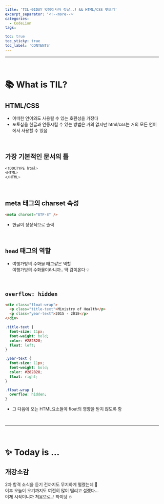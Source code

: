 ```yaml
---
title: 'TIL-01DAY 멋쟁이사자 첫날..! && HTML/CSS 맛보기'
excerpt_separator: '<!--more-->'
categories:
  - CodeLion
tags:

toc: true
toc_sticky: true
toc_label: 'CONTENTS'
---
```


---

<br />

# 📚 What is TIL?

## HTML/CSS

- 어떠한 언어와도 사용될 수 있는 호환성을 가졌다
- 포토샵을 한글과 연동시킬 수 있는 방법은 거의 없지만 html/css는 거의 모든 언어에서 사용할 수 있음

<br>

## 가장 기본적인 문서의 틀

```css
<!DOCTYPE html>
<HTML>
</HTML>
```

<br>

## meta 태그의 charset 속성

```html
<meta charset="UTF-8" />
```

- 한글이 정상적으로 출력

<br>

## `head` 태그의 역할

- 여행가방의 수화물 태그같은 역할  
  <span class="explain">여행가방의 수화물이라니까.. 딱 감이온다 💡</span>

<br>

## `overflow: hidden`

```html
<div class="float-wrap">
  <p class="title-text">Ministry of Health</p>
  <p class="year-text">2015 - 2018</p>
</div>
```

```css
.title-text {
  font-size: 11px;
  font-weight: bold;
  color: #282828;
  float: left;
}

.year-text {
  font-size: 11px;
  font-weight: bold;
  color: #282828;
  float: right;
}

.float-wrap {
  overflow: hidden;
}
```

- 그 다음에 오는 HTML요소들이 float의 영향을 받지 않도록 함

<br>

---

<br>

# ✨ Today is ...

## 개강소감

2차 합격 소식을 듣기 전까지도 무지하게 떨렸는데 🫥  
이후 오늘이 오기까지도 여전히 많이 떨리고 설렜다...  
이제 시작이니까 처음으로..! 화이팅 🔥
